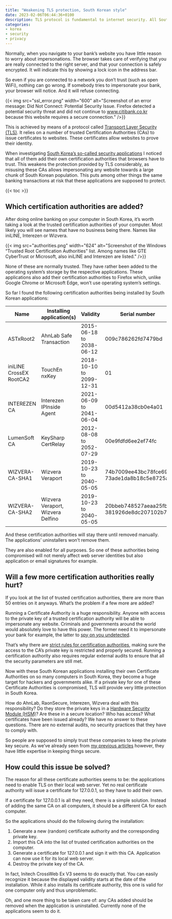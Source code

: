 ```yaml
---
title: "Weakening TLS protection, South Korean style"
date: 2023-02-06T06:44:36+0100
description: TLS protocol is fundamental to internet security. All South Korean security applications add their own “trusted” Certificate Authorities however, weakening this protocol severely.
categories:
- korea
- security
- privacy
---
```


Normally, when you navigate to your bank’s website you have little reason to worry about impersonations. The browser takes care of verifying that you are really connected to the right server, and that your connection is safely encrypted. It will indicate this by showing a lock icon in the address bar.

So even if you are connected to a network you don’t trust (such as open WiFi), nothing can go wrong. If somebody tries to impersonate your bank, your browser will notice. And it will refuse connecting.

{{< img src="ssl_error.png" width="600" alt="Screenshot of an error message: Did Not Connect: Potential Security Issue. Firefox detected a potential security threat and did not continue to www.citibank.co.kr because this website requires a secure connection." />}}

This is achieved by means of a protocol called [Transport Layer Security (TLS)](https://en.wikipedia.org/wiki/Transport_Layer_Security). It relies on a number of trusted Certification Authorities (CAs) to issue certificates to websites. These certificates allow websites to prove their identity.

When investigating [South Korea’s so-called security applications](/2023/01/02/south-koreas-online-security-dead-end/) I noticed that all of them add their own certification authorities that browsers have to trust. This weakens the protection provided by TLS considerably, as misusing these CAs allows impersonating any website towards a large chunk of South Korean population. This puts among other things the same banking transactions at risk that these applications are supposed to protect.

{{< toc >}}

## Which certification authorities are added?

After doing online banking on your computer in South Korea, it’s worth taking a look at the trusted certification authorities of your computer. Most likely you will see names that have no business being there. Names like iniLINE, Interezen or Wizvera.

{{< img src="authorities.png" width="624" alt="Screenshot of the Windows “Trusted Root Certification Authorities” list. Among names like GTE CyberTrust or Microsoft, also iniLINE and Interezen are listed." />}}

None of these are normally trusted. They have rather been added to the operating system’s storage by the respective applications. These applications also add their certification authorities to Firefox which, unlike Google Chrome or Microsoft Edge, won’t use operating system’s settings.

So far I found the following certification authorities being installed by South Korean applications:

| Name                    | Installing application(s)         | Validity                 | Serial number      |
|-------------------------|-----------------------------------|--------------------------|--------------------|
| ASTxRoot2               | AhnLab Safe Transaction           | 2015-06-18 to 2038-06-12 | 009c786262fd7479bd |
| iniLINE CrossEX RootCA2 | TouchEn nxKey                     | 2018-10-10 to 2099-12-31 | 01                 |
| INTEREZEN CA            | Interezen IPInside Agent          | 2021-06-09 to 2041-06-04 | 00d5412a38cb0e4a01 |
| LumenSoft CA            | KeySharp CertRelay                | 2012-08-08 to 2052-07-29 | 00e9fdfd6ee2ef74fc |
| WIZVERA-CA-SHA1         | Wizvera Veraport                  | 2019-10-23 to 2040-05-05 | 74b7009ee43bc78fce69 73ade1da8b18c5e8725a |
| WIZVERA-CA-SHA2         | Wizvera Veraport, Wizvera Delfino | 2019-10-23 to 2040-05-05 | 20bbeb748527aeaa25fb 381926de8dc207102b71 |

And these certification authorities will stay there until removed manually. The applications’ uninstallers won’t remove them.

They are also enabled for all purposes. So one of these authorities being compromised will not merely affect web server identities but also application or email signatures for example.

## Will a few more certification authorities really hurt?

If you look at the list of trusted certification authorities, there are more than 50 entries on it anyways. What’s the problem if a few more are added?

Running a Certificate Authority is a huge responsibility. Anyone with access to the private key of a trusted certification authority will be able to impersonate any website. Criminals and governments around the world would absolutely love to have this power. The former need it to impersonate your bank for example, the latter to [spy on you undetected](https://www.theregister.com/2015/12/03/kazakhstan_to_maninthemiddle_all_internet_traffic/).

That’s why there are [strict rules for certification authorities](https://www.mozilla.org/en-US/about/governance/policies/security-group/certs/policy/#2-certificate-authorities), making sure the access to the CA’s private key is restricted and properly secured. Running a certification authority also requires regular external audits to ensure that all the security parameters are still met.

Now with these South Korean applications installing their own Certificate Authorities on so many computers in South Korea, they become a huge target for hackers and governments alike. If a private key for one of these Certificate Authorities is compromised, TLS will provide very little protection in South Korea.

How do AhnLab, RaonSecure, Interezen, Wizvera deal with this responsibility? Do they store the private keys in a [Hardware Security Module (HSM)](https://en.wikipedia.org/wiki/Hardware_security_module)? Are these in a secure location? Who has access? What certificates have been issued already? We have no answer to these questions. There are no external audits, no security practices that they have to comply with.

So people are supposed to simply trust these companies to keep the private key secure. As we’ve already seen from [my previous articles](/categories/korea/) however, they have little expertise in keeping things secure. 

## How could this issue be solved?

The reason for all these certificate authorities seems to be: the applications need to enable TLS on their local web server. Yet no real certificate authority will issue a certificate for 127.0.0.1, so they have to add their own.

If a certificate for 127.0.0.1 is all they need, there is a simple solution. Instead of adding the same CA on all computers, it should be a different CA for each computer.

So the applications should do the following during the installation:

1. Generate a new (random) certificate authority and the corresponding private key.
2. Import this CA into the list of trusted certification authorities on the computer.
3. Generate a certificate for 127.0.0.1 and sign it with this CA. Application can now use it for its local web server.
4. Destroy the private key of the CA.

In fact, Initech CrossWeb Ex V3 seems to do exactly that. You can easily recognize it because the displayed validity starts at the date of the installation. While it also installs its certificate authority, this one is valid for one computer only and thus unproblematic.

Oh, and one more thing to be taken care of: any CAs added should be removed when the application is uninstalled. Currently none of the applications seem to do it.